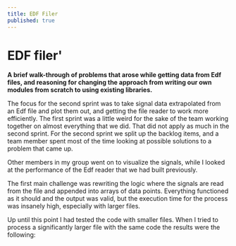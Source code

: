 ```yaml
---
title: EDF Filer
published: true
---
```


# [](#header-1)EDF filer'

**A brief walk-through of problems that arose while getting data from Edf files, and reasoning for changing the approach from writing our own modules from scratch to using existing libraries.**

The focus for the second sprint was to take signal data extrapolated from an Edf file and plot them out, and getting the file reader to work more efficiently. The first sprint was a little weird for the sake of the team working together on almost everything that we did. That did not apply as much in the second sprint. For the second sprint we split up the backlog items, and a team member spent most of the time looking at possible solutions to a problem that came up.

Other members in my group went on to visualize the signals, while I looked at the performance of the Edf reader that we had built previously.

The first main challenge was rewriting the logic where the signals are read from the file and appended into arrays of data points. Everything functioned as it should and the output was valid, but the execution time for the process was insanely high, especially with larger files.

Up until this point I had tested the code with smaller files. When I tried to process a significantly larger file with the same code the results were the following:



